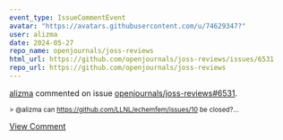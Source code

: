 ```yaml
---
event_type: IssueCommentEvent
avatar: "https://avatars.githubusercontent.com/u/74629347?"
user: alizma
date: 2024-05-27
repo_name: openjournals/joss-reviews
html_url: https://github.com/openjournals/joss-reviews/issues/6531
repo_url: https://github.com/openjournals/joss-reviews
---
```


<a href='https://github.com/alizma' target='_blank'>alizma</a> commented on issue <a href='https://github.com/openjournals/joss-reviews/issues/6531' target='_blank'>openjournals/joss-reviews#6531</a>.

<small>> @alizma can https://github.com/LLNL/echemfem/issues/10 be closed?...</small>

<a href='https://github.com/openjournals/joss-reviews/issues/6531' target='_blank'>View Comment</a>